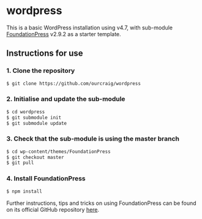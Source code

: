 # wordpress

This is a basic WordPress installation using v4.7, with sub-module [FoundationPress](https://github.com/olefredrik/FoundationPress) v2.9.2 as a starter template.

## Instructions for use

### 1. Clone the repository
```bash
$ git clone https://github.com/ourcraig/wordpress
```

### 2. Initialise and update the sub-module
```bash
$ cd wordpress
$ git submodule init
$ git submodule update
```

### 3. Check that the sub-module is using the master branch
```bash
$ cd wp-content/themes/FoundationPress
$ git checkout master
$ git pull
```

### 4. Install FoundationPress
```bash
$ npm install
```

Further instructions, tips and tricks on using FoundationPress can be found on its official GitHub repository [here](https://github.com/olefredrik/FoundationPress).